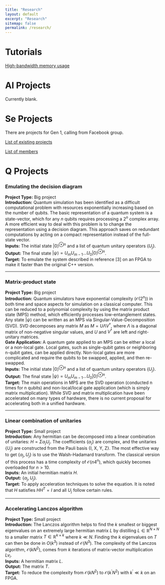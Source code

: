 ```yaml
---
title: "Research"
layout: default
excerpt: "Research"
sitemap: false
permalink: /research/
---
```

# Tutorials

[High-bandwidth memory usage](https://github.com/AISeQLab/HBM_Tutorial/blob/main/HBM_Tutorial_Markdown/HIGH%20BANDWIDTH%20MEMORY%20(HBM)%202548ba96de7f8077bdb9ccb8f0f1ab4f.md)


# AI Projects

Currently blank.

# Se Projects

There are projects for Gen 1, calling from Facebook group.

[List of existing projects](https://docs.google.com/spreadsheets/d/1gswsvpBxHxGYJV5gXpZ4qD-7IA735JHvY7n1P2ABLPI/edit?usp=sharing)

[List of members](https://docs.google.com/spreadsheets/d/1vrbcvRWvCJI2dvyBgF6bYcGPCktQ7GpC1CKx0sXq1OQ/edit?usp=sharing)

# Q Projects
### Emulating the decision diagram
**Project Type:** Big project  
**Introduction:** Quantum simulation has been identified as a difficult computational problem with resources exponentially increasing based on the number of qubits. The basic representation of a quantum system is a state-vector, which for any $n$ qubits requires processing a $2^{n}$ complex array. A more efficient way to deal with this problem is to change the representation using a decision diagram. This approach saves on redundant computations by acting on a compact representation instead of the full-state vector.  
**Inputs:** The initial state $|0\rangle^{\otimes n}$ and a list of quantum unitary operators $\{U_{j}\}$.  
**Output:** The final state $|\psi\rangle=U_{m}U_{m-1}...U_{0}|0\rangle^{\otimes n}$.  
**Target:** To emulate the system described in reference [3] on an FPGA to make it faster than the original C++ version.  

---

### Matrix-product state
**Project Type:** Big project  
**Introduction:** Quantum simulators have exponential complexity $(\mathcal{O}(2^{n}))$ in both time and space aspects for simulation on a classical computer. This can be reduced to a polynomial complexity by using the matrix product state (MPS) method, which efficiently processes low-entanglement states. Any state $|\psi\rangle$ can be written as an MPS via Singular-Value-Decomposition (SVD). SVD decomposes any matrix $M$ as $M=U\Lambda V^{\dagger}$, where $\Lambda$ is a diagonal matrix of non-negative singular values, and $U$ and $V^{\dagger}$ are left and right-unitary matrices.  
**Gate Application:** A quantum gate applied to an MPS can be either a local or a non-local gate. Local gates, such as single-qubit gates or neighboring n-qubit gates, can be applied directly. Non-local gates are more complicated and require the qubits to be swapped, applied, and then re-swapped.  
**Inputs:** The initial state $|0\rangle^{\otimes n}$ and a list of quantum unitary operators $\{U_{j}\}$.  
**Output:** The final state $|\psi\rangle=U_{m}U_{m-1}...U_{0}|0\rangle^{\otimes n}$.  
**Target:** The main operations in MPS are the SVD operation (conducted n times for n qubits) and non-local/local gate application (which is simply matrix multiplication). While SVD and matrix multiplication have been accelerated on many types of hardware, there is no current proposal for accelerating both in a unified hardware.  

---

### Linear combination of unitaries
**Project Type:** Small project  
**Introduction:** Any hermitian can be decomposed into a linear combination of unitaries: $H=\Sigma\alpha_{j}U_{j}$. The coefficients $\{\alpha_{j}\}$ are complex, and the unitaries $\{U_{j}\}$ are constructed from the Pauli basis {I, X, Y, Z}. The most effective way to get $\{\alpha_{j},U_{j}\}$ is to use the Walsh-Hadamard transform. The classical version of this process has a time complexity of $\mathcal{O}(n4^{n})$, which quickly becomes overloaded for $n>10$.  
**Inputs:** An initial hermitian matrix $H$.  
**Output:** $\{\alpha_{j},U_{j}\}$.  
**Target:** To apply acceleration techniques to solve the equation. It is noted that $H$ satisfies $HH^{T}=I$ and all $U_{j}$ follow certain rules.  

---

### Accelerating Lanczos algorithm
**Project Type:** Small project  
**Introduction:** The Lanczos algorithm helps to find the $k$ smallest or biggest eigenvalues on an extremely large hermitian matrix $L$ by distilling $L\in\mathbb{R}^{N\times N}$ to a smaller matrix $T\in\mathbb{R}^{k\times k}$ where $k\ll N$. Finding the $k$ eigenvalues on $T$ can then be done in $O(k^{3})$ instead of $\mathcal{O}(N^{3})$. The complexity of the Lanczos algorithm, $\mathcal{O}(kN^{2})$, comes from $k$ iterations of matrix-vector multiplication $Lv_{i}$.  
**Inputs:** A hermitian matrix $L$.  
**Output:** The matrix $T$.  
**Target:** To reduce the complexity from $\mathcal{O}(kN^{2})$ to $\mathcal{O}(k^{\prime}N^{2})$ with $k^{\prime}\ll k$ on an FPGA.  
